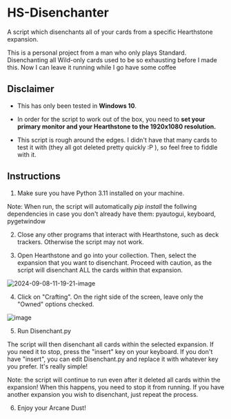 # HS-Disenchanter

A script which disenchants all of your cards from a specific Hearthstone expansion.

This is a personal project from a man who only plays Standard. Disenchanting all Wild-only cards used to be so exhausting before I made this. Now I can leave it running while I go have some coffee

## Disclaimer

- This has only been tested in **Windows 10**.
  
- In order for the script to work out of the box, you need to **set your primary monitor and your Hearthstone to the 1920x1080 resolution.**
  
- This script is rough around the edges. I didn't have that many cards to test it with (they all got deleted pretty quickly :P ), so feel free to fiddle with it.
  

## Instructions

1. Make sure you have Python 3.11 installed on your machine.
  
  Note: When run, the script will automatically *pip install* the follwing dependencies in case you don't already have them: pyautogui, keyboard, pygetwindow
  
2. Close any other programs that interact with Hearthstone, such as deck trackers. Otherwise the script may not work.
  
3. Open Hearthstone and go into your collection. Then, select the expansion that you want to disenchant. Proceed with caution, as the script will disenchant ALL the cards within that expansion.
  
![2024-09-08-11-19-21-image](https://github.com/user-attachments/assets/2f83a67b-2b1c-4adf-affe-1c13974dd329)
  
4. Click on "Crafting". On the right side of the screen, leave only the "Owned" options checked.
  
![image](https://github.com/user-attachments/assets/318e275b-50de-45f6-9e12-0d5788b33130)

  
5. Run Disenchant.py
  

The script will then disenchant all cards within the selected expansion. If you need it to stop, press the "insert" key on your keyboard. If you don't have "insert", you can edit Disenchant.py and replace it with whatever key you prefer. It's really simple!

Note: the script will continue to run even after it deleted all cards within the expansion! When this happens, you need to stop it from running. If you have another expansion you wish to disenchant, just repeat the process.

6. Enjoy your Arcane Dust!
